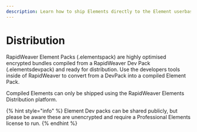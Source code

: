 ```yaml
---
description: Learn how to ship Elements directly to the Element userbase.
---
```


# Distribution

RapidWeaver Element Packs (.elementspack) are highly optimised encrypted bundles compiled from a RapidWeaver Dev Pack (.elementsdevpack) and ready for distribution. Use the developers tools inside of RapidWeaver to convert from a DevPack into a compiled Element Pack.

Compiled Elements can only be shipped using the RapidWeaver Elements Distribution platform.

{% hint style="info" %}
Element Dev packs can be shared publicly, but please be aware these are unencrypted and require a Professional Elements license to run.
{% endhint %}
